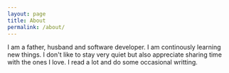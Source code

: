 ```yaml
---
layout: page
title: About
permalink: /about/
---
```


I am a father, husband and software developer. I am continously learning new
things. I don't like to stay very quiet but also appreciate sharing time with
the ones I love. I read a lot and do some occasional writting.
